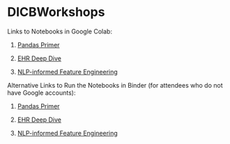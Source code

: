 # DICBWorkshops

Links to Notebooks in Google Colab:

1. [Pandas Primer](https://colab.research.google.com/github/btwooton/DICBWorkshops/blob/master/PandasAndNumpyPrimer.ipynb)

2. [EHR Deep Dive](https://colab.research.google.com/github/btwooton/DICBWorkshops/blob/master/EHRDeepDive_Diabetes.ipynb)

3. [NLP-informed Feature Engineering](https://colab.research.google.com/github/btwooton/DICBWorkshops/blob/nlp-informed-feature-engineering/NLPInformedFeatureEngineering.ipynb)

Alternative Links to Run the Notebooks in Binder (for attendees who do not have Google accounts):
1. [Pandas Primer](https://mybinder.org/v2/gh/btwooton/DICBWorkshops/master?filepath=PandasAndNumpyPrimer.ipynb)

2. [EHR Deep Dive](https://mybinder.org/v2/gh/btwooton/DICBWorkshops/master?filepath=EHRDeepDive_Diabetes.ipynb)

3. [NLP-informed Feature Engineering](https://mybinder.org/v2/gh/btwooton/DICBWorkshops/nlp-informed-feature-engineering?filepath=NLPInformedFeatureEngineering_BINDER.ipynb)
